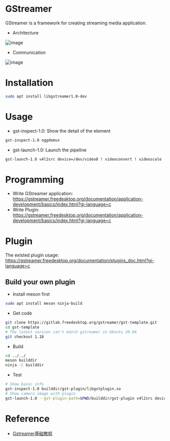 # GStreamer

GStreamer is a framework for creating streaming media application.

* Architecture

![image](https://user-images.githubusercontent.com/456210/154885324-dbcbe1ff-b401-4f40-8d8c-b4e4bd3b468c.png)

* Communication

![image](https://user-images.githubusercontent.com/456210/154885387-219b67da-fe75-4e26-9b3b-10269fec3100.png)

# Installation

```bash
sudo apt install libgstreamer1.0-dev
```

# Usage

* gst-inspect-1.0: Show the detail of the element

```bash
gst-inspect-1.0 oggdemux
```

* gst-launch-1.0: Launch the pipeline

```bash
gst-launch-1.0 v4l2src device=/dev/video0 ! videoconvert ! videoscale ! video/x-raw,format=RGB ! queue ! videoconvert ! ximagesink
```

# Programming

* Write GStreamer application: https://gstreamer.freedesktop.org/documentation/application-development/basics/index.html?gi-language=c
* Write Plugin: https://gstreamer.freedesktop.org/documentation/application-development/basics/index.html?gi-language=c

# Plugin

The existed plugin usage: https://gstreamer.freedesktop.org/documentation/plugins_doc.html?gi-language=c

## Build your own plugin

* Install meson first

```bash
sudo apt install meson ninja-build
```

* Get code

```bash
git clone https://gitlab.freedesktop.org/gstreamer/gst-template.git
cd gst-template
# The latest version can't match gstreamer in Ubuntu 20.04
git checkout 1.18
```

* Build

```bash
cd ../../
meson builddir
ninja -C builddir
```

* Test

```bash
# Show basic info
gst-inspect-1.0 builddir/gst-plugin/libgstplugin.so
# Show camera image with plugin
gst-launch-1.0 --gst-plugin-path=$PWD/builddir/gst-plugin v4l2src device=/dev/video0 ! plugin ! videoconvert ! videoscale ! video/x-raw,format=RGB ! queue ! videoconvert ! ximagesink
```

# Reference

* [Gstreamer基础教程](https://www.cnblogs.com/xleng/tag/gstreamer/)
